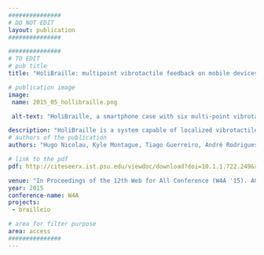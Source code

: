 ```yaml
---
###############
# DO NOT EDIT
layout: publication
###############

###############
# TO EDIT
# pub title
title: "HoliBraille: multipoint vibrotactile feedback on mobile devices"

# publication image
image:
 name: 2015_05_hollibraille.png

 alt-text: "HoliBraille, a smartphone case with six multi-point vibrotactile output. (a) Representation of ‘f’ using the Braille code: dots 1, 2, and 4. (b) The system outputs character ‘f’ through direct and localized feedback on the user’s fingers. (c) The system consists of six vibrotactile motors attached to springs and a 3D-printed case. The springs mold to users’ hands and dampen vibrations through the device, preventing propagation between fingers and allowing better stimuli discrimination." #a11y

description: "HoliBraille is a system capable of localized vibrotactile feedback that can be combined with the input capabilities of mobile devices. We used a custom-made case and off-the-shelf vibrotactile actuators combined with dampening materials. The solution can be attached to mainstream touchscreen devices enabling direct feedback on users’ fingers. In this paper, we contribute the following: 1) some application scenarios that can benefit from HoliBraille; 2) the design and technical description of the proposed device; and 3) an evaluation of HoliBraille on a foundational task for future Braille-related applications, i.e. character discrimination.# short description of the publication"
# authors of the publication
authors: "Hugo Nicolau, Kyle Montague, Tiago Guerreiro, André Rodrigues and Vicki L Hanson"

# link to the pdf
pdf: http://citeseerx.ist.psu.edu/viewdoc/download?doi=10.1.1.722.249&rep=rep1&type=pdf

venue: "In Proceedings of the 12th Web for All Conference (W4A '15). ACM, New York, NY, USA, Article 30, 4 pages."
year: 2015
conference-name: W4A
projects:
 - brailleio

# area for filter purpose
area: access
###############
---
```

